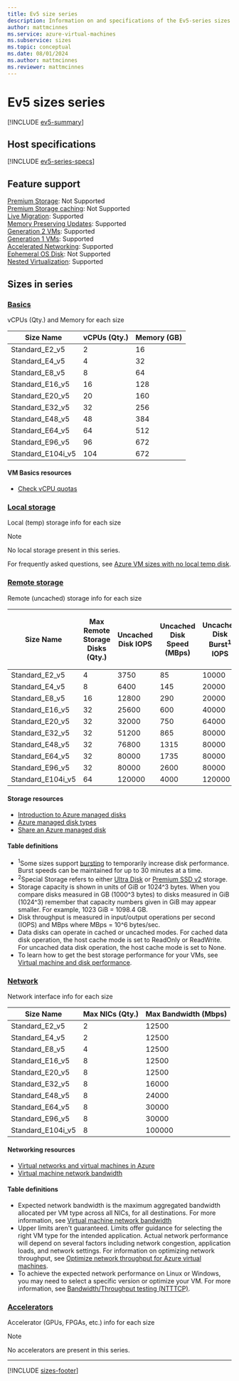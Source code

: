 ```yaml
---
title: Ev5 size series
description: Information on and specifications of the Ev5-series sizes
author: mattmcinnes
ms.service: azure-virtual-machines
ms.subservice: sizes
ms.topic: conceptual
ms.date: 08/01/2024
ms.author: mattmcinnes
ms.reviewer: mattmcinnes
---
```


# Ev5 sizes series

[!INCLUDE [ev5-summary](./includes/ev5-series-summary.md)]

## Host specifications
[!INCLUDE [ev5-series-specs](./includes/ev5-series-specs.md)]

## Feature support
[Premium Storage](../../premium-storage-performance.md): Not Supported <br>[Premium Storage caching](../../premium-storage-performance.md): Not Supported <br>[Live Migration](../../maintenance-and-updates.md): Supported <br>[Memory Preserving Updates](../../maintenance-and-updates.md): Supported <br>[Generation 2 VMs](../../generation-2.md): Supported <br>[Generation 1 VMs](../../generation-2.md): Supported <br>[Accelerated Networking](/azure/virtual-network/create-vm-accelerated-networking-cli): Supported <br>[Ephemeral OS Disk](../../ephemeral-os-disks.md): Not Supported <br>[Nested Virtualization](/virtualization/hyper-v-on-windows/user-guide/nested-virtualization): Supported <br>

## Sizes in series

### [Basics](#tab/sizebasic)

vCPUs (Qty.) and Memory for each size

| Size Name | vCPUs (Qty.) | Memory (GB) |
| --- | --- | --- |
| Standard_E2_v5 | 2 | 16 |
| Standard_E4_v5 | 4 | 32 |
| Standard_E8_v5 | 8 | 64 |
| Standard_E16_v5 | 16 | 128 |
| Standard_E20_v5 | 20 | 160 |
| Standard_E32_v5 | 32 | 256 |
| Standard_E48_v5 | 48 | 384 |
| Standard_E64_v5 | 64 | 512 |
| Standard_E96_v5 | 96 | 672 |
| Standard_E104i_v5 | 104 | 672 |

#### VM Basics resources
- [Check vCPU quotas](../../../virtual-machines/quotas.md)

### [Local storage](#tab/sizestoragelocal)

Local (temp) storage info for each size

> [!NOTE]
> No local storage present in this series.
>
> For frequently asked questions, see [Azure VM sizes with no local temp disk](../../azure-vms-no-temp-disk.yml).



### [Remote storage](#tab/sizestorageremote)

Remote (uncached) storage info for each size

| Size Name | Max Remote Storage Disks (Qty.) | Uncached Disk IOPS | Uncached Disk Speed (MBps) | Uncached Disk Burst<sup>1</sup> IOPS | Uncached Disk Burst<sup>1</sup> Speed (MBps) | Uncached Special<sup>2</sup> Disk IOPS | Uncached Special<sup>2</sup> Disk Speed (MBps) | Uncached Burst<sup>1</sup> Special<sup>2</sup> Disk IOPS | Uncached Burst<sup>1</sup> Special<sup>2</sup> Disk Speed (MBps) |
| --- | --- | --- | --- | --- | --- | --- | --- | --- | --- |
| Standard_E2_v5 | 4 | 3750 | 85 | 10000 | 1200 |  |  |  |  |
| Standard_E4_v5 | 8 | 6400 | 145 | 20000 | 1200 |  |  |  |  |
| Standard_E8_v5 | 16 | 12800 | 290 | 20000 | 1200 |  |  |  |  |
| Standard_E16_v5 | 32 | 25600 | 600 | 40000 | 1200 |  |  |  |  |
| Standard_E20_v5 | 32 | 32000 | 750 | 64000 | 1600 |  |  |  |  |
| Standard_E32_v5 | 32 | 51200 | 865 | 80000 | 2000 |  |  |  |  |
| Standard_E48_v5 | 32 | 76800 | 1315 | 80000 | 3000 |  |  |  |  |
| Standard_E64_v5 | 32 | 80000 | 1735 | 80000 | 3000 |  |  |  |  |
| Standard_E96_v5 | 32 | 80000 | 2600 | 80000 | 4000 |  |  |  |  |
| Standard_E104i_v5 | 64 | 120000 | 4000 | 120000 | 4000 |  |  |  |  |

#### Storage resources
- [Introduction to Azure managed disks](../../../virtual-machines/managed-disks-overview.md)
- [Azure managed disk types](../../../virtual-machines/disks-types.md)
- [Share an Azure managed disk](../../../virtual-machines/disks-shared.md)

#### Table definitions
- <sup>1</sup>Some sizes support [bursting](../../disk-bursting.md) to temporarily increase disk performance. Burst speeds can be maintained for up to 30 minutes at a time.
- <sup>2</sup>Special Storage refers to either [Ultra Disk](../../../virtual-machines/disks-enable-ultra-ssd.md) or [Premium SSD v2](../../../virtual-machines/disks-deploy-premium-v2.md) storage.
- Storage capacity is shown in units of GiB or 1024^3 bytes. When you compare disks measured in GB (1000^3 bytes) to disks measured in GiB (1024^3) remember that capacity numbers given in GiB may appear smaller. For example, 1023 GiB = 1098.4 GB.
- Disk throughput is measured in input/output operations per second (IOPS) and MBps where MBps = 10^6 bytes/sec.
- Data disks can operate in cached or uncached modes. For cached data disk operation, the host cache mode is set to ReadOnly or ReadWrite. For uncached data disk operation, the host cache mode is set to None.
- To learn how to get the best storage performance for your VMs, see [Virtual machine and disk performance](../../../virtual-machines/disks-performance.md).


### [Network](#tab/sizenetwork)

Network interface info for each size

| Size Name | Max NICs (Qty.) | Max Bandwidth (Mbps) |
| --- | --- | --- |
| Standard_E2_v5 | 2 | 12500 |
| Standard_E4_v5 | 2 | 12500 |
| Standard_E8_v5 | 4 | 12500 |
| Standard_E16_v5 | 8 | 12500 |
| Standard_E20_v5 | 8 | 12500 |
| Standard_E32_v5 | 8 | 16000 |
| Standard_E48_v5 | 8 | 24000 |
| Standard_E64_v5 | 8 | 30000 |
| Standard_E96_v5 | 8 | 30000 |
| Standard_E104i_v5 | 8 | 100000 |

#### Networking resources
- [Virtual networks and virtual machines in Azure](/azure/virtual-network/network-overview)
- [Virtual machine network bandwidth](/azure/virtual-network/virtual-machine-network-throughput)

#### Table definitions
- Expected network bandwidth is the maximum aggregated bandwidth allocated per VM type across all NICs, for all destinations. For more information, see [Virtual machine network bandwidth](/azure/virtual-network/virtual-machine-network-throughput)
- Upper limits aren't guaranteed. Limits offer guidance for selecting the right VM type for the intended application. Actual network performance will depend on several factors including network congestion, application loads, and network settings. For information on optimizing network throughput, see [Optimize network throughput for Azure virtual machines](/azure/virtual-network/virtual-network-optimize-network-bandwidth). 
-  To achieve the expected network performance on Linux or Windows, you may need to select a specific version or optimize your VM. For more information, see [Bandwidth/Throughput testing (NTTTCP)](/azure/virtual-network/virtual-network-bandwidth-testing).

### [Accelerators](#tab/sizeaccelerators)

Accelerator (GPUs, FPGAs, etc.) info for each size

> [!NOTE]
> No accelerators are present in this series.

---

[!INCLUDE [sizes-footer](../includes/sizes-footer.md)]
